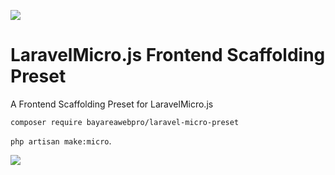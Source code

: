 ![](https://bayareawebpro.github.io/laravel-micro.js/build/images/top-banner.png)

# LaravelMicro.js Frontend Scaffolding Preset

A Frontend Scaffolding Preset for LaravelMicro.js

``composer require bayareawebpro/laravel-micro-preset``

``php artisan make:micro``.

![](https://raw.githubusercontent.com/bayareawebpro/laravel-micro-preset/master/screenshot.png)
